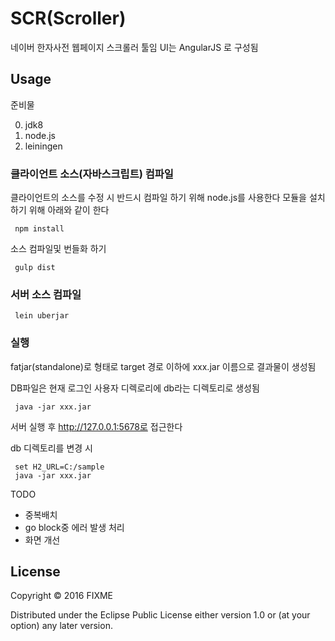 # SCR(Scroller)

네이버 한자사전 웹페이지 스크롤러 툴임
UI는 AngularJS 로 구성됨

## Usage

준비물

0. jdk8
1. node.js
2. leiningen

### 클라이언트 소스(자바스크립트) 컴파일

클라이언트의 소스를 수정 시 반드시 컴파일 하기 위해 node.js를 사용한다
모듈을 설치하기 위해 아래와 같이 한다

```
 npm install
```

소스 컴파일및 번들화 하기

```
 gulp dist
```

### 서버 소스 컴파일

```
 lein uberjar
```

### 실행

fatjar(standalone)로 형태로 target 경로 이하에 xxx.jar 이름으로
결과물이 생성됨

DB파일은 현재 로그인 사용자 디렉로리에 db라는 디렉토리로 생성됨

```
 java -jar xxx.jar
```

서버 실행 후 http://127.0.0.1:5678로 접근한다

db 디렉토리를 변경 시

```
 set H2_URL=C:/sample
 java -jar xxx.jar
```

 
TODO
* 중복배치 
* go block중 에러 발생 처리
* 화면 개선
 


## License

Copyright © 2016 FIXME

Distributed under the Eclipse Public License either version 1.0 or (at
your option) any later version.
